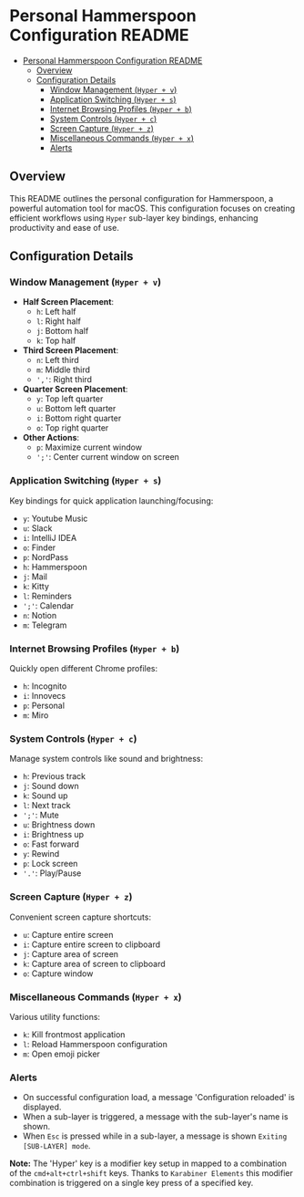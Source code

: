 # Personal Hammerspoon Configuration README

<!--toc:start-->
- [Personal Hammerspoon Configuration README](#personal-hammerspoon-configuration-readme)
  - [Overview](#overview)
  - [Configuration Details](#configuration-details)
    - [Window Management (`Hyper + v`)](#window-management-hyper-v)
    - [Application Switching (`Hyper + s`)](#application-switching-hyper-s)
    - [Internet Browsing Profiles (`Hyper + b`)](#internet-browsing-profiles-hyper-b)
    - [System Controls (`Hyper + c`)](#system-controls-hyper-c)
    - [Screen Capture (`Hyper + z`)](#screen-capture-hyper-z)
    - [Miscellaneous Commands (`Hyper + x`)](#miscellaneous-commands-hyper-x)
    - [Alerts](#alerts)
<!--toc:end-->

## Overview

This README outlines the personal configuration for Hammerspoon, a powerful automation tool for
macOS. This configuration focuses on creating efficient workflows using `Hyper` sub-layer key
bindings, enhancing productivity and ease of use.

## Configuration Details

### Window Management (`Hyper + v`)

- **Half Screen Placement**:
  - `h`: Left half
  - `l`: Right half
  - `j`: Bottom half
  - `k`: Top half
- **Third Screen Placement**:
  - `n`: Left third
  - `m`: Middle third
  - `','`: Right third
- **Quarter Screen Placement**:
  - `y`: Top left quarter
  - `u`: Bottom left quarter
  - `i`: Bottom right quarter
  - `o`: Top right quarter
- **Other Actions**:
  - `p`: Maximize current window
  - `';'`: Center current window on screen

### Application Switching (`Hyper + s`)

Key bindings for quick application launching/focusing:

- `y`: Youtube Music
- `u`: Slack
- `i`: IntelliJ IDEA
- `o`: Finder
- `p`: NordPass
- `h`: Hammerspoon
- `j`: Mail
- `k`: Kitty
- `l`: Reminders
- `';'`: Calendar
- `n`: Notion
- `m`: Telegram

### Internet Browsing Profiles (`Hyper + b`)

Quickly open different Chrome profiles:

- `h`: Incognito
- `i`: Innovecs
- `p`: Personal
- `m`: Miro

### System Controls (`Hyper + c`)

Manage system controls like sound and brightness:

- `h`: Previous track
- `j`: Sound down
- `k`: Sound up
- `l`: Next track
- `';'`: Mute
- `u`: Brightness down
- `i`: Brightness up
- `o`: Fast forward
- `y`: Rewind
- `p`: Lock screen
- `'.'`: Play/Pause

### Screen Capture (`Hyper + z`)

Convenient screen capture shortcuts:

- `u`: Capture entire screen
- `i`: Capture entire screen to clipboard
- `j`: Capture area of screen
- `k`: Capture area of screen to clipboard
- `o`: Capture window

### Miscellaneous Commands (`Hyper + x`)

Various utility functions:

- `k`: Kill frontmost application
- `l`: Reload Hammerspoon configuration
- `m`: Open emoji picker

### Alerts

- On successful configuration load, a message 'Configuration reloaded' is displayed.
- When a sub-layer is triggered, a message with the sub-layer's name is shown.
- When `Esc` is pressed while in a sub-layer, a message is shown `Exiting [SUB-LAYER] mode`.

**Note:** The 'Hyper' key is a modifier key setup in mapped to a combination of the
`cmd+alt+ctrl+shift` keys. Thanks to `Karabiner Elements` this modifier combination is triggered
on a single key press of a specified key.
